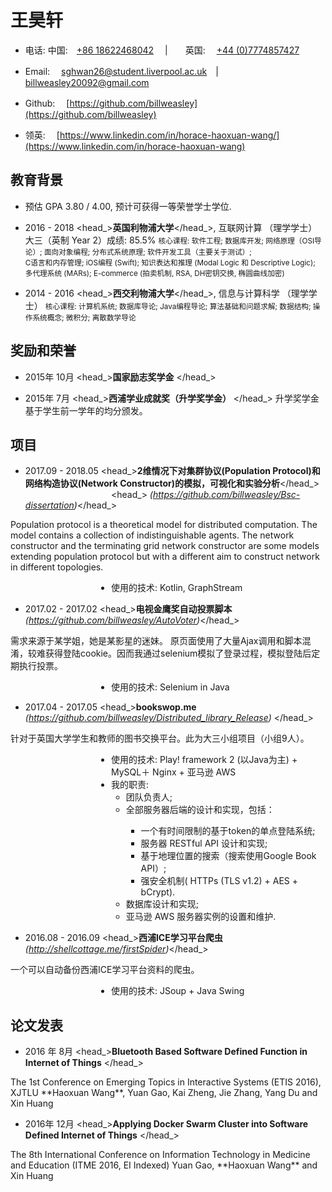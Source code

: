 # 王昊轩


-  电话: 中国:　[+86 18622468042](tel://008618622468042)  　|　　英国: 　[+44 (0)7774857427](tel://00447774857427)
-  Email:
　[sghwan26@student.liverpool.ac.uk](sghwan26@student.liverpool.ac.uk)　|　[billweasley20092@gmail.com](billweasley20092@gmail.com)

-  Github: 　[https://github.com/billweasley](https://github.com/billweasley)

-  领英:　 [https://www.linkedin.com/in/horace-haoxuan-wang/](https://www.linkedin.com/in/horace-haoxuan-wang)


教育背景
--------

- 预估 GPA 3.80 / 4.00, 预计可获得一等荣誉学士学位.

- <datetime>2016 - 2018</datetime> <head_>**英国利物浦大学**</head_>, 互联网计算 （理学学士）
  <description>大三（英制 Year 2）成绩: 85.5% </description>
    <description>
    <small>
    核心课程: 软件工程;  数据库开发; 网络原理（OSI导论）; 面向对象编程; 分布式系统原理; 软件开发工具（主要关于测试）;  
       C语言和内存管理; iOS编程 (Swift); 知识表达和推理 (Modal Logic 和 Descriptive Logic);   
       多代理系统 (MARs); E-commerce (拍卖机制, RSA, DH密钥交换, 椭圆曲线加密)  
    </small>
  </description>

- <datetime>2014 - 2016</datetime> <head_>**西交利物浦大学**</head_>, 信息与计算科学 （理学学士）
  <description>
  <small>
    核心课程: 计算机系统; 数据库导论; Java编程导论;  算法基础和问题求解; 数据结构; 操作系统概念; 微积分;  离散数学导论
  </small>
  </description>

奖励和荣誉
--------

- <datetime>2015年 10月</datetime> <head_>**国家励志奖学金** </head_>

- <datetime>2015年 7月</datetime> <head_>**西浦学业成就奖（升学奖学金）** </head_>
<description>升学奖学金基于学生前一学年的均分颁发。</description>


项目
---
- <datetime>2017.09 - 2018.05</datetime> <head_>**2维情况下对集群协议(Population Protocol)和网络构造协议(Network Constructor)的模拟，可视化和实验分析**</head_>  
<a style="margin-left:9.8em"/><head_> *(https://github.com/billweasley/Bsc-dissertation)*</head_>
<description>
Population protocol is a theoretical model for distributed computation. The model contains a collection of indistinguishable agents. The network constructor and the terminating grid network constructor are some models extending population protocol but with a different aim to construct network in different topologies.  
  <ul style="margin-left:9.8em"> <li>使用的技术:  Kotlin, GraphStream</li></ul>
</description>

- <datetime>2017.02 - 2017.02</datetime> <head_>**电视金鹰奖自动投票脚本** *(https://github.com/billweasley/AutoVoter)*</head_>
<description>
需求来源于某学姐，她是某影星的迷妹。
原页面使用了大量Ajax调用和脚本混淆，较难获得登陆cookie。因而我通过selenium模拟了登录过程，模拟登陆后定期执行投票。
  <ul style="margin-left:9.8em"> <li>使用的技术:  Selenium in Java</li></ul>
</description>

- <datetime>2017.04 - 2017.05</datetime> <head_>**bookswop.me** *(https://github.com/billweasley/Distributed_library_Release)* </head_>
<description>
针对于英国大学学生和教师的图书交换平台。此为大三小组项目（小组9人）。
<ul style="margin-left:9.8em">
  <li> 使用的技术: Play! framework 2 (以Java为主) + MySQL＋ Nginx + 亚马逊 AWS </li>
  <li> 我的职责:
		<ul>
		 <li> 团队负责人;</li>
		 <li> 全部服务器后端的设计和实现，包括：</li>
		 <ul>
			<li> 一个有时间限制的基于token的单点登陆系统;</li>
			<li> 服务器 RESTful API 设计和实现;</li>
			<li> 基于地理位置的搜索（搜索使用Google Book API）;</li>
			<li> 强安全机制( HTTPs (TLS v1.2) + AES + bCrypt).</li></ul>
		<li> 数据库设计和实现;</li>
		<li> 亚马逊 AWS 服务器实例的设置和维护.</li></ul></li>
</ul>
</description>

- <datetime>2016.08 - 2016.09</datetime> <head_>**西浦ICE学习平台爬虫** *(http://shellcottage.me/firstSpider)*</head_>
<description>
一个可以自动备份西浦ICE学习平台资料的爬虫。
  <ul style="margin-left:9.8em"> <li>使用的技术: JSoup + Java Swing</li></ul>
</description>


论文发表
-------

- <datetime>2016 年 8月</datetime> <head_>**Bluetooth Based Software Defined Function in Internet of Things** </head_>
<description>
The 1st Conference on Emerging Topics in Interactive Systems (ETIS 2016), XJTLU    
**Haoxuan Wang**, Yuan Gao, Kai Zheng, Jie Zhang, Yang Du and Xin Huang
</description>


- <datetime>2016年 12月</datetime> <head_>**Applying Docker Swarm Cluster into Software Defined Internet of Things** </head_>
<description>
The 8th International Conference on Information Technology in Medicine and Education (ITME 2016, EI Indexed)    
Yuan Gao, **Haoxuan Wang** and Xin Huang
</description>

